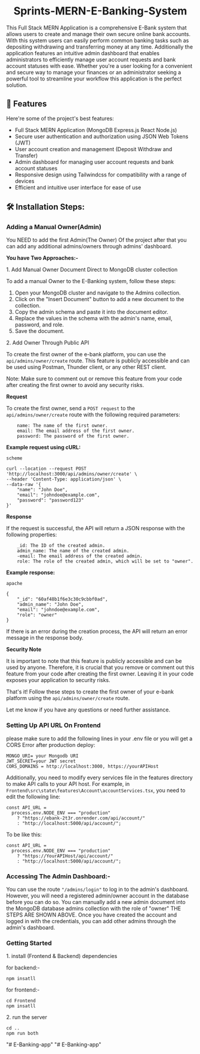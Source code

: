 <h1 id="title" align="center">Sprints-MERN-E-Banking-System</h1>



<p id="description">This Full Stack MERN Application is a comprehensive E-Bank system that allows users to create and manage their own secure online bank accounts. With this system users can easily perform common banking tasks such as depositing withdrawing and transferring money at any time. Additionally the application features an intuitive admin dashboard that enables administrators to efficiently manage user account requests and bank account statuses with ease. Whether you're a user looking for a convenient and secure way to manage your finances or an administrator seeking a powerful tool to streamline your workflow this application is the perfect solution.</p>



  
  
<h2>🧐 Features</h2>

Here're some of the project's best features:

*   Full Stack MERN Application (MongoDB Express.js React Node.js)
*   Secure user authentication and authorization using JSON Web Tokens (JWT)
*   User account creation and management (Deposit Withdraw and Transfer)
*   Admin dashboard for managing user account requests and bank account statuses
*   Responsive design using Tailwindcss for compatibility with a range of devices
*   Efficient and intuitive user interface for ease of use

<h2>🛠️ Installation Steps:</h2>

### Adding a Manual Owner(Admin)

You NEED to add the first Admin(The Owner) Of the project after that you can add any additional admins/owners through admins' dashboard.

**You have Two Approaches:-**

<p>1. Add Manual Owner Document Direct to MongoDB cluster collection</p>

To add a manual Owner to the E-Banking system, follow these steps:

1. Open your MongoDB cluster and navigate to the Admins collection.
2. Click on the "Insert Document" button to add a new document to the collection.
3. Copy the admin schema and paste it into the document editor.
4. Replace the values in the schema with the admin's name, email, password, and role.
5. Save the document.

<p>2. Add Owner Through Public API</p>

To create the first owner of the e-bank platform, you can use the ```api/admins/owner/create``` route. This feature is publicly accessible and can be used using Postman, Thunder client, or any other REST client.

Note: Make sure to comment out or remove this feature from your code after creating the first owner to avoid any security risks.

**Request**

To create the first owner, send a ```POST request``` to the ```api/admins/owner/create``` route with the following required parameters:
```
    name: The name of the first owner.
    email: The email address of the first owner.
    password: The password of the first owner.
```

**Example request using cURL:**
```
scheme

curl --location --request POST 'http://localhost:3000/api/admins/owner/create' \
--header 'Content-Type: application/json' \
--data-raw '{
    "name": "John Doe",
    "email": "johndoe@example.com",
    "password": "password123"
}'
```

**Response**

If the request is successful, the API will return a JSON response with the following properties:
```
    _id: The ID of the created admin.
    admin_name: The name of the created admin.
    -email: The email address of the created admin.
    role: The role of the created admin, which will be set to "owner".
```
**Example response:**
```
apache

{
    "_id": "60af48b1f6e3c30c9cbbf0ad",
    "admin_name": "John Doe",
    "email": "johndoe@example.com",
    "role": "owner"
}
```
If there is an error during the creation process, the API will return an error message in the response body.

**Security Note**

It is important to note that this feature is publicly accessible and can be used by anyone. Therefore, it is crucial that you remove or comment out this feature from your code after creating the first owner. Leaving it in your code exposes your application to security risks.

That's it! Follow these steps to create the first owner of your e-bank platform using the ```api/admins/owner/create``` route.

Let me know if you have any questions or need further assistance.


### Setting Up API URL On Frontend

please make sure to add the following lines in your .env file or you will get a CORS Error after production deploy:

```
MONGO_URI= your Mongodb URI
JWT_SECRET=your JWT secret
CORS_DOMAINS = http://localhost:3000, https://yourAPIHost
```

Additionally, you need to modify every services file in the features directory to make API calls to your API host. 
For example, in ```Frontend\src\state\features\Account\accountServices.tsx```, you need to edit the following line:

```
const API_URL =
  process.env.NODE_ENV === "production"
    ? "https://ebank-2t3r.onrender.com/api/account/"
    : "http://localhost:5000/api/account/";
 ```

To be like this:

```
const API_URL =
  process.env.NODE_ENV === "production"
    ? "https://YourAPIHost/api/account/"
    : "http://localhost:5000/api/account/";
  ```


### Accessing The Admin Dashboard:-

You can use the route ``"/admins/login"`` to log in to the admin's dashboard. However, you will need a registered admin/owner account in the database before you can do so. You can manually add a new admin document into the MongoDB database admins collection with the role of "owner" THE STEPS ARE SHOWN ABOVE. Once you have created the account and logged in with the credentials, you can add other admins through the admin's dashboard.

### Getting Started

<p>1. install (Frontend & Backend) dependencies</p>

for backend:-
```
npm insatll
```

for frontend:-
```
cd Frontend
npm insatll
```

<p>2. run the server</p>

```
cd ..
npm run both
```
"# E-Banking-app" 
"# E-Banking-app" 
